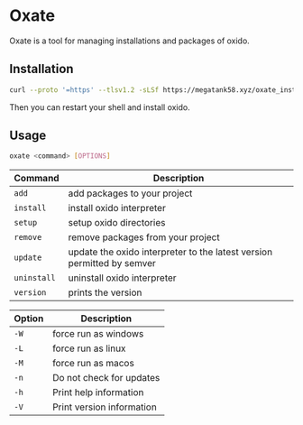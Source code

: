 # Oxate

Oxate is a tool for managing installations and packages of oxido.

## Installation

```bash
curl --proto '=https' --tlsv1.2 -sLSf https://megatank58.xyz/oxate_install.sh | bash
```

Then you can restart your shell and install oxido.

## Usage

```bash
oxate <command> [OPTIONS]
```

| Command     | Description                                                            |
| ---         | ---                                                                    |
| `add`       | add packages to your project                                           |
| `install`   | install oxido interpreter                                              |
| `setup`     | setup oxido directories                                                |
| `remove`    | remove packages from your project                                      |
| `update`    | update the oxido interpreter to the latest version permitted by semver |
| `uninstall` | uninstall oxido interpreter                                            |
| `version`   | prints the version                                                     |

| Option | Description          |
| ---    | ---                  |
| `-W`   | force run as windows |
| `-L`   | force run as linux   |
| `-M`   | force run as macos   |
| `-n`   | Do not check for updates |
| `-h`   | Print help information |
| `-V`   | Print version information |
  
